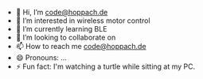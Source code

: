 - 👋 Hi, I’m code@hoppach.de
- 👀 I’m interested in wireless motor control
- 🌱 I’m currently learning BLE
- 💞️ I’m looking to collaborate on 
- 📫 How to reach me code@hoppach.de
- 😄 Pronouns: ...
- ⚡ Fun fact: I'm watching a turtle while sitting at my PC.

<!---
hoppach/hoppach is a ✨ special ✨ repository because its `README.md` (this file) appears on your GitHub profile.
You can click the Preview link to take a look at your changes.
--->
